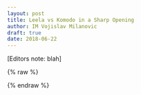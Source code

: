 ```yaml
---
layout: post
title: Leela vs Komodo in a Sharp Opening
author: IM Vojislav Milanovic
draft: true
date: 2018-06-22
---
```

[Editors note: blah]


{% raw %}
<div class="cbreplay" data-url="/public/pgn/annotated.pgn">
        </div>
{% endraw %}
